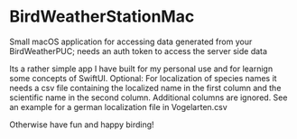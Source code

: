 # BirdWeatherStationMac
Small macOS application for accessing data generated from your BirdWeatherPUC; needs an auth token to access the server side data

Its a rather simple app I have built for my personal use and for learnign some concepts of SwiftUI.
Optional: For localization of species names it needs a csv file containing the localized name in the first column and the scientific name in the second column. Additional columns are ignored. See an example for a german localization file in Vogelarten.csv

Otherwise have fun and happy birding!
